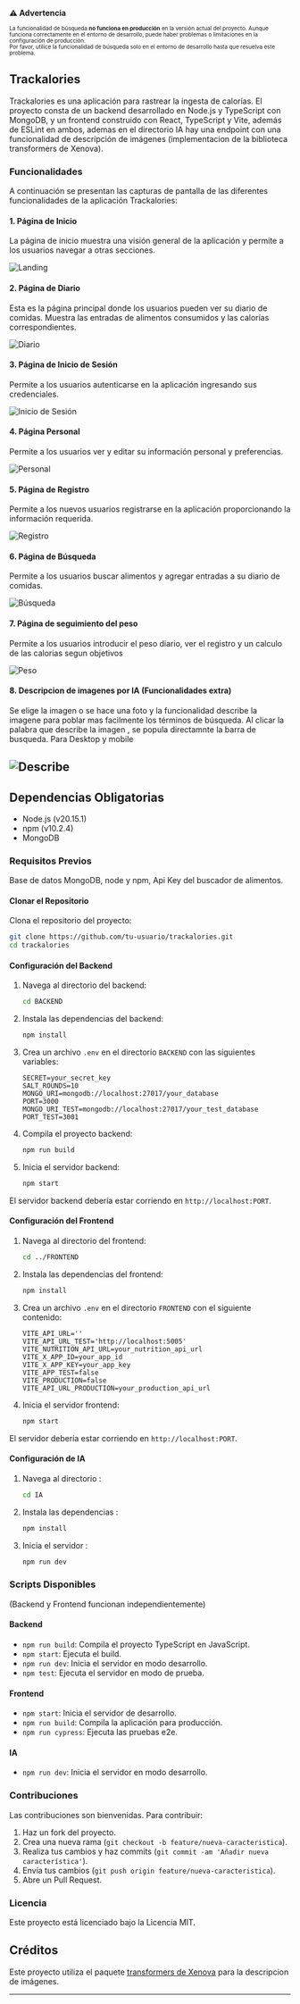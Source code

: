 **⚠️ Advertencia**

<p style="font-size: 0.7em;">La funcionalidad de búsqueda <strong>no funciona en producción</strong> en la versión actual del proyecto. Aunque funciona correctamente en el entorno de desarrollo, puede haber problemas o limitaciones en la configuración de producción.
<br>
Por favor, utilice la funcionalidad de búsqueda solo en el entorno de desarrollo hasta que resuelva este problema.</p>

## Trackalories

Trackalories es una aplicación para rastrear la ingesta de calorías. El proyecto consta de un backend desarrollado en Node.js y TypeScript con MongoDB, y un frontend construido con React, TypeScript y Vite, además de ESLint en ambos, ademas en el directorio IA hay una endpoint con una funcionalidad de descripción de imágenes (implementacion de la biblioteca transformers de Xenova).

### Funcionalidades

A continuación se presentan las capturas de pantalla de las diferentes funcionalidades de la aplicación Trackalories:

#### 1. Página de Inicio

La página de inicio muestra una visión general de la aplicación y permite a los usuarios navegar a otras secciones.

![Landing](./readmeScreenshots/Landing.png)

#### 2. Página de Diario

Esta es la página principal donde los usuarios pueden ver su diario de comidas. Muestra las entradas de alimentos consumidos y las calorías correspondientes.

![Diario](./readmeScreenshots/Diary.png)

#### 3. Página de Inicio de Sesión

Permite a los usuarios autenticarse en la aplicación ingresando sus credenciales.

![Inicio de Sesión](./readmeScreenshots/Login.png)

#### 4. Página Personal

Permite a los usuarios ver y editar su información personal y preferencias.

![Personal](./readmeScreenshots/Personal.png)

#### 5. Página de Registro

Permite a los nuevos usuarios registrarse en la aplicación proporcionando la información requerida.

![Registro](./readmeScreenshots/Register.png)

#### 6. Página de Búsqueda

Permite a los usuarios buscar alimentos y agregar entradas a su diario de comidas.

![Búsqueda](./readmeScreenshots/Search.png)

#### 7. Página de seguimiento del peso

Permite a los usuarios introducir el peso diario, ver el registro y un calculo de las calorias segun objetivos

![Peso](./readmeScreenshots/Weight.png)

#### 8. Descripcion de imagenes por IA (Funcionalidades extra)

Se elige la imagen o se hace una foto y la funcionalidad describe la imagene para poblar mas facilmente los términos de búsqueda.
Al clicar la palabra que describe la imagen , se popula directamnte la barra de busqueda. Para Desktop y mobile

## ![Describe](./readmeScreenshots/DescribeImage.png)

## Dependencias Obligatorias

- Node.js (v20.15.1)
- npm (v10.2.4)
- MongoDB

### Requisitos Previos

Base de datos MongoDB, node y npm, Api Key del buscador de alimentos.

#### Clonar el Repositorio

Clona el repositorio del proyecto:

```bash
git clone https://github.com/tu-usuario/trackalories.git
cd trackalories
```

#### Configuración del Backend

1. Navega al directorio del backend:

   ```bash
   cd BACKEND
   ```

2. Instala las dependencias del backend:

   ```bash
   npm install
   ```

3. Crea un archivo `.env` en el directorio `BACKEND` con las siguientes variables:

   ```plaintext
   SECRET=your_secret_key
   SALT_ROUNDS=10
   MONGO_URI=mongodb://localhost:27017/your_database
   PORT=3000
   MONGO_URI_TEST=mongodb://localhost:27017/your_test_database
   PORT_TEST=3001
   ```

4. Compila el proyecto backend:

   ```bash
   npm run build
   ```

5. Inicia el servidor backend:

   ```bash
   npm start
   ```

El servidor backend debería estar corriendo en `http://localhost:PORT`.

#### Configuración del Frontend

1. Navega al directorio del frontend:

   ```bash
   cd ../FRONTEND
   ```

2. Instala las dependencias del frontend:

   ```bash
   npm install
   ```

3. Crea un archivo `.env` en el directorio `FRONTEND` con el siguiente contenido:

   ```plaintext
   VITE_API_URL=''
   VITE_API_URL_TEST='http://localhost:5005'
   VITE_NUTRITION_API_URL=your_nutrition_api_url
   VITE_X_APP_ID=your_app_id
   VITE_X_APP_KEY=your_app_key
   VITE_APP_TEST=false
   VITE_PRODUCTION=false
   VITE_API_URL_PRODUCTION=your_production_api_url
   ```

4. Inicia el servidor frontend:

   ```bash
   npm start
   ```

El servidor debería estar corriendo en `http://localhost:PORT`.

#### Configuración de IA

1. Navega al directorio :

   ```bash
   cd IA
   ```

2. Instala las dependencias :

   ```bash
   npm install
   ```

3. Inicia el servidor :

   ```bash
   npm run dev
   ```

### Scripts Disponibles

(Backend y Frontend funcionan independientemente)

#### Backend

- `npm run build`: Compila el proyecto TypeScript en JavaScript.
- `npm start`: Ejecuta el build.
- `npm run dev`: Inicia el servidor en modo desarrollo.
- `npm test`: Ejecuta el servidor en modo de prueba.

#### Frontend

- `npm start`: Inicia el servidor de desarrollo.
- `npm run build`: Compila la aplicación para producción.
- `npm run cypress`: Ejecuta las pruebas e2e.

#### IA

- `npm run dev`: Inicia el servidor en modo desarrollo.

### Contribuciones

Las contribuciones son bienvenidas. Para contribuir:

1. Haz un fork del proyecto.
2. Crea una nueva rama (`git checkout -b feature/nueva-caracteristica`).
3. Realiza tus cambios y haz commits (`git commit -am 'Añadir nueva característica'`).
4. Envía tus cambios (`git push origin feature/nueva-caracteristica`).
5. Abre un Pull Request.

### Licencia

Este proyecto está licenciado bajo la Licencia MIT.

## Créditos

Este proyecto utiliza el paquete [transformers de Xenova](https://github.com/xenova/transformers) para la descripcion de imágenes.

---
